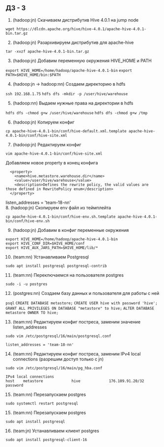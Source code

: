 ## ДЗ - 3

1. (hadoop:jn) Скачиваем дистрибутив Hive 4.0.1 на jump node 

```wget https://dlcdn.apache.org/hive/hive-4.0.1/apache-hive-4.0.1-bin.tar.gz```

2. (hadoop:jn) Разархивируем дистрибутив для apache-hive

```tar -xvzf apache-hive-4.0.1-bin.tar.gz ```

3. (hadoop:jn) Добавим переменную окружения HIVE_HOME и PATH

```export HIVE_HOME=/home/hadoop/apache-hive-4.0.1-bin```
```export PATH=$HIVE_HOME/bin:$PATH```

4. (hadoop:jn -> hadoop:nn) Создаем директорию в hdfs

```ssh 192.168.1.75```
```hdfs dfs -mkdir -p /user/hive/warehouse```

5. (hadoop:nn) Выдаем нужные права на директории в hdfs

```hdfs dfs -chmod g+w /user/hive/warehouse```
```hdfs dfs -chmod g+w /tmp```

6. (hadoop:jn) Копируем конфиг

```cp apache-hive-4.0.1-bin/conf/hive-default.xml.template apache-hive-4.0.1-bin/conf/hive-site.xml```

7. (hadoop:jn) Редактируем конфиг

```vim apache-hive-4.0.1-bin/conf/hive-site.xml```

Добавляем новое property в конец конфига
```
  <property>
    <name>hive.metastore.warehouse.dir</name>
    <value>/user/hive/warehouse</value>
    <description>Defines the rewrite policy, the valid values are those defined in RewritePolicy enum</description>
  </property>
```
listen_addresses = 'team-18-nn'  
8. (hadoop:jn) Скопируем env файл из теймплейта

```cp apache-hive-4.0.1-bin/conf/hive-env.sh.template apache-hive-4.0.1-bin/conf/hive-env.sh```

9. (hadoop:jn) Добавим в конфиг переменные окружения

```
export HIVE_HOME=/home/hadoop/apache-hive-4.0.1-bin
export HIVE_CONF_DIR=$HIVE_HOME/conf
export HIVE_AUX_JARS_PATH=$HIVE_HOME/lib/*
```

10. (team:nn) Устанавливаем Postgresql

```sudo apt install postgresql postgresql-contrib```

11. (team:nn) Переключаемся на пользователя postgres

```sudo -i -u postgres```

12. (postgres:nn) Создаем базу данных и пользователя для работы с ней

```psql```
```CREATE DATABASE metastore;```
```CREATE USER hive with password 'hive';```
```GRANT ALL PRIVILEGES ON DATABASE "metastore" to hive;```
```ALTER DATABASE metastore OWNER TO hive;```

13. (team:nn) Редактируем конфиг постреса, заменим значение listen_addresses

```sudo vim /etc/postgresql/16/main/postgresql.conf```

```listen_addresses = 'team-18-nn'```     

14. (team:nn) Редактируем конфиг постреса, заменим IPv4 local connections (разрешим доступ только с jn)

```
sudo vim /etc/postgresql/16/main/pg_hba.conf
```

```
IPv4 local connections 
host    metastore             hive             176.109.91.20/32            password
```

15. (team:nn) Перезапускаем postgres

```
sudo systemctl restart postgresql
```

15. (team:nn) Перезапускаем postgres
```
sudo apt install postgresql
```

16. (team:jn) Устанавливаем клиент postgres

```
sudo apt install postgresql-client-16
```